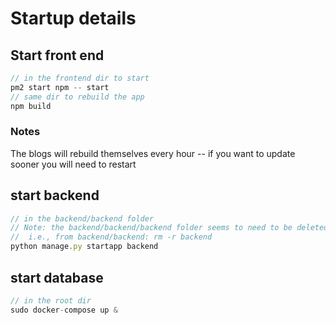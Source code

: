 # Startup details

## Start front end
```js
// in the frontend dir to start
pm2 start npm -- start
// same dir to rebuild the app
npm build
```
### Notes
The blogs will rebuild themselves every hour -- if you want to update sooner you will need to restart

## start backend
```js
// in the backend/backend folder
// Note: the backend/backend/backend folder seems to need to be deleted first
//	i.e., from backend/backend: rm -r backend
python manage.py startapp backend
```

## start database
```js
// in the root dir
sudo docker-compose up &
```
